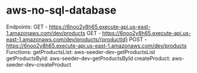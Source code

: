 # aws-no-sql-database

Endpoints:
  GET - https://6noo2y8h65.execute-api.us-east-1.amazonaws.com/dev/products
  GET - https://6noo2y8h65.execute-api.us-east-1.amazonaws.com/dev/products/{productId}
  POST - https://6noo2y8h65.execute-api.us-east-1.amazonaws.com/dev/products
Functions:
  getProductsList: aws-seeder-dev-getProductsList 
  getProductsById: aws-seeder-dev-getProductsById
  createProduct: aws-seeder-dev-createProduct
